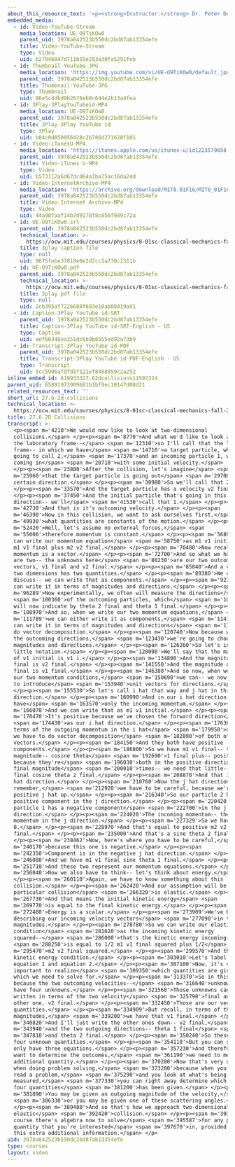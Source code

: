 ```yaml
---
about_this_resource_text: '<p><strong>Instructor:</strong> Dr. Peter Dourmashkin</p>'
embedded_media:
  - id: Video-YouTube-Stream
    media_location: UE-O9TiKOw0
    parent_uid: 3978a042523b550dc2bd87ab13354efe
    title: Video-YouTube-Stream
    type: Video
    uid: b27046847d711b55e293a30fa5291feb
  - id: Thumbnail-YouTube-JPG
    media_location: 'https://img.youtube.com/vi/UE-O9TiKOw0/default.jpg'
    parent_uid: 3978a042523b550dc2bd87ab13354efe
    title: Thumbnail-YouTube-JPG
    type: Thumbnail
    uid: 86e5c4dbd9b2676eb0c644e2b13a4fea
  - id: 3Play-3PlayYouTubeid-MP4
    media_location: UE-O9TiKOw0
    parent_uid: 3978a042523b550dc2bd87ab13354efe
    title: 3Play-3Play YouTube id
    type: 3Play
    uid: b04c0d050956428c2b786d271628f101
  - id: Video-iTunesU-MP4
    media_location: 'https://itunes.apple.com/us/itunes-u/id1223579658'
    parent_uid: 3978a042523b550dc2bd87ab13354efe
    title: Video-iTunes U-MP4
    type: Video
    uid: b573112a6d67dcd64a1ba75ac16da24d
  - id: Video-InternetArchive-MP4
    media_location: 'https://archive.org/download/MIT8.01F16/MIT8_01F16_L27v06_360p.mp4'
    parent_uid: 3978a042523b550dc2bd87ab13354efe
    title: Video-Internet Archive-MP4
    type: Video
    uid: 44a98faaf14b7d9178f8c856f989c72a
  - id: UE-O9TiKOw0.srt
    parent_uid: 3978a042523b550dc2bd87ab13354efe
    technical_location: >-
      https://ocw.mit.edu/courses/physics/8-01sc-classical-mechanics-fall-2016/week-9-collision-theory/27.6-2d-collisions/27.6-2d-collisions/UE-O9TiKOw0.srt
    title: 3play caption file
    type: null
    uid: 9675febe37818e0e2d2cc1a730c2311b
  - id: UE-O9TiKOw0.pdf
    parent_uid: 3978a042523b550dc2bd87ab13354efe
    technical_location: >-
      https://ocw.mit.edu/courses/physics/8-01sc-classical-mechanics-fall-2016/week-9-collision-theory/27.6-2d-collisions/27.6-2d-collisions/UE-O9TiKOw0.pdf
    title: 3play pdf file
    type: null
    uid: 2cb395af7226688f683e10ab08419ad1
  - id: Caption-3Play YouTube id-SRT
    parent_uid: 3978a042523b550dc2bd87ab13354efe
    title: Caption-3Play YouTube id-SRT-English - US
    type: Caption
    uid: aef66348ea351dc6b9b8555ed92a73b9
  - id: Transcript-3Play YouTube id-PDF
    parent_uid: 3978a042523b550dc2bd87ab13354efe
    title: Transcript-3Play YouTube id-PDF-English - US
    type: Transcript
    uid: 5cc5906afdfd1f121ef8408959c2a252
inline_embed_id: 619933327.62dcollisions11597324
parent_uid: 65891973909681b1bf9ec10147d08d21
related_resources_text: ''
short_url: 27.6-2d-collisions
technical_location: >-
  https://ocw.mit.edu/courses/physics/8-01sc-classical-mechanics-fall-2016/week-9-collision-theory/27.6-2d-collisions/27.6-2d-collisions
title: 27.6 2D Collisions
transcript: >-
  <p><span m='4210'>We would now like to look at two-dimensional
  collisions.</span> </p><p><span m='8770'>And what we'd like to look at is in
  the laboratory frame--</span> <span m='12310'>so I'll call that the lab
  frame-- in which we have</span> <span m='14710'>a target particle, which I'm
  going to call 2,</span> <span m='17370'>and an incoming particle 1, which is
  coming in</span> <span m='20710'>with some initial velocity.</span>
  </p><p><span m='23800'>After the collision, let's imagine</span> <span
  m='25960'>that the target particle is going out</span> <span m='29700'>at a
  certain direction.</span> </p><p><span m='30980'>So we'll call that 2.</span>
  </p><p><span m='33570'>And the target particle has a velocity v2 final.</span>
  </p><p><span m='37450'>And the initial particle that's going in this
  direction-- we'll</span> <span m='41530'>call that 1.</span> </p><p><span
  m='42730'>And that is it's outcoming velocity.</span> </p><p><span
  m='46390'>Now in this collision, we want to ask ourselves first,</span> <span
  m='49930'>what quantities are constants of the motion.</span> </p><p><span
  m='52420'>Well, let's assume no external forces,</span> <span
  m='55000'>therefore momentum is constant.</span> </p><p><span m='56890'>And we
  can write our momentum equation</span> <span m='58750'>as m1 v1 initial equals
  m1 v1 final plus m2 v2 final.</span> </p><p><span m='70480'>Now recall that
  momentum is a vector.</span> </p><p><span m='72700'>And so what we have here
  are two-- the unknowns here</span> <span m='80230'>are our two outcoming
  vectors, v1 final and v2 final.</span> </p><p><span m='85840'>And a vector in
  two dimensions has two quantities.</span> </p><p><span m='89380'>We can
  discuss-- we can write that as components.</span> </p><p><span m='92770'>Or we
  can write it in terms of magnitudes and directions.</span> </p><p><span
  m='96289'>Now experimentally, we often will measure the directions</span>
  <span m='100360'>of the outcoming particles, which</span> <span m='102280'>I
  will now indicate by theta 2 final and theta 1 final.</span> </p><p><span
  m='108970'>And so, when we write our two momentum equations,</span> <span
  m='111789'>we can either write it as components,</span> <span m='114190'>or we
  can write it in terms of magnitudes and directions</span> <span m='118660'>and
  do vector decomposition.</span> </p><p><span m='120740'>Now because we measure
  the outcoming directions,</span> <span m='123430'>we're going to choose to do
  magnitudes and directions.</span> </p><p><span m='126260'>So let's indicate a
  little notation.</span> </p><p><span m='128090'>We'll say that the magnitude
  of v1 initial is v1 i.</span> </p><p><span m='134800'>And the magnitude of v2
  final is v2 final.</span> </p><p><span m='141550'>And the magnitude of v1
  final is v1 final.</span> </p><p><span m='146380'>And so now, when we look at
  our two momentum conditions,</span> <span m='150690'>we can-- we now also have
  to introduce</span> <span m='153940'>unit vectors for directions.</span>
  </p><p><span m='155530'>So let's call i hat that way and j hat in this
  direction.</span> </p><p><span m='160990'>And in our i hat direction, we
  have</span> <span m='163570'>only the incoming momentum.</span> </p><p><span
  m='166070'>And we can write that as m1 v1 initial.</span> </p><p><span
  m='170470'>It's positive because we've chosen the forward direction</span>
  <span m='174430'>as our i hat direction.</span> </p><p><span m='176360'>Now in
  terms of the outgoing momentum in the i hat</span> <span m='179950'>direction,
  we have to do vector decomposition</span> <span m='182890'>of both of these
  vectors.</span> </p><p><span m='184150'>And they both have positive
  components.</span> </p><p><span m='186800'>So we have m1 v1 final-- that's the
  magnitude-- cosine theta</span> <span m='192690'>1 final plus-- positive sign,
  because they're</span> <span m='196030'>both in the positive direction-- v2
  final magnitude</span> <span m='200010'>times-- we need that little-- m2 v2
  final cosine theta 2 final.</span> </p><p><span m='208870'>And that is our i
  hat direction.</span> </p><p><span m='210760'>Now the j hat direction--
  remember,</span> <span m='212920'>we have to be careful, because we're taking
  positive j hat up.</span> </p><p><span m='216340'>So our particle 2 has a
  positive component in the j direction.</span> </p><p><span m='220420'>And our
  particle 1 has a negative component</span> <span m='222700'>in the j
  direction.</span> </p><p><span m='224020'>The incoming momentum-- there's no
  momentum in the j direction.</span> </p><p><span m='227329'>So we have a
  0.</span> </p><p><span m='228970'>And that's equal to positive m2 v2
  final.</span> </p><p><span m='235000'>And that's a sine theta 2 final.</span>
  </p><p><span m='238462'>Now, here's where you have to be careful,</span> <span
  m='240170'>because this one is negative.</span> </p><p><span
  m='242350'>Component is in the negative j hat direction.</span> </p><p><span
  m='246080'>And we have m1 v1 final sine theta 1 final.</span> </p><p><span
  m='251710'>And these two represent our momentum equations.</span> </p><p><span
  m='256040'>Now we also have to think-- let's think about energy.</span>
  </p><p><span m='260110'>Again, we have to know something about this
  collision.</span> </p><p><span m='262420'>And our assumption will be that this
  particular collision</span> <span m='266320'>is elastic.</span> </p><p><span
  m='267730'>And that means the initial kinetic energy</span> <span
  m='269770'>is equal to the final kinetic energy.</span> </p><p><span
  m='272480'>Energy is a scalar.</span> </p><p><span m='273909'>We've been
  describing our incoming velocity vectors</span> <span m='277090'>in terms of
  magnitudes.</span> </p><p><span m='278780'>So we can write our elastic energy
  condition</span> <span m='281620'>as the incoming kinetic energy
  squared--</span> <span m='286000'>that's the kinetic energy incoming--</span>
  <span m='288250'>is equal to 1/2 m1 v1 final squared plus 1/2</span> <span
  m='295470'>m2 v2 final squared.</span> </p><p><span m='299570'>And that is our
  kinetic energy condition.</span> </p><p><span m='303010'>Let's label this
  equation 1 and equation 2.</span> </p><p><span m='307100'>Now, it's very
  important to realize</span> <span m='309350'>which quantities are given and
  which we need to solve for.</span> </p><p><span m='313370'>So in this problem,
  because the two outcoming velocities--</span> <span m='316640'>unknowns-- we
  have four unknowns.</span> </p><p><span m='321560'>Those unknowns can be
  written in terms of the two velocity</span> <span m='325790'>final and the
  other one, v2 final.</span> </p><p><span m='332450'>Those are our vector
  quantities.</span> </p><p><span m='334909'>But recall, in terms of the scalar
  magnitudes,</span> <span m='339200'>we have that v1 final.</span> </p><p><span
  m='340820'>And I'll just write the other ones down-- v2 final,</span> <span
  m='343940'>and the two outgoing directions-- theta 1 final</span> <span
  m='347810'>and theta 2 final.</span> </p><p><span m='350240'>So these are our
  four unknown quantities.</span> </p><p><span m='354110'>But you can see we
  only have three equations.</span> </p><p><span m='357230'>And therefore, if we
  want to determine the outcomes,</span> <span m='361190'>we need to measure one
  additional quantity.</span> </p><p><span m='370280'>Now that's very useful
  when doing problem solving,</span> <span m='373280'>because when you start to
  read a problem,</span> <span m='375290'>and you look at what's being
  measured,</span> <span m='377330'>you can right away determine which of the
  four quantities</span> <span m='381200'>has been given.</span> </p><p><span
  m='381890'>You may be given an outgoing magnitude of the velocity,</span>
  <span m='386330'>or you may be given one of these scattering angles.</span>
  </p><p><span m='389480'>And so that's how we approach two-dimensional
  elastic</span> <span m='392420'>collision.</span> </p><p><span m='393440'>Of
  course there's algebra now to solve</span> <span m='395587'>for any particular
  quantity that you're interested</span> <span m='397670'>in, provided you have
  this extra additional information.</span> </p>
uid: 3978a042523b550dc2bd87ab13354efe
type: courses
layout: video
---
```

